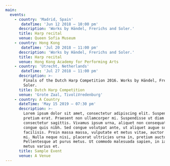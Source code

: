 ```yaml
---
main:
  events:
    - country: 'Madrid, Spain'
       dateTime: 'Jun 12 2018 – 10:00 pm'
      description: 'Works by Händel, Frerichs and Soler.'
      title: Harp recital
      venue: Queen Sofia Museum
    - country: Hong Kong
       dateTime: 'Jul 20 2018 – 11:00 pm'
      description: 'Works by Händel, Frerichs and Soler.'
      title: Harp recital
      venue: Hong Kong Academy for Performing Arts
    - country: 'Utrecht, Netherlands'
       dateTime: 'Jul 27 2018 – 11:00 pm'
      description: >-
        Finals of the Dutch Harp Competition 2016. Works by Händel, Frerichs and
        Soler.
      title: Dutch Harp Competition
      venue: 'Grote Zaal, TivoliVredenburg'
    - country: A Country
      dateTime: 'May 15 2019 – 07:30 pm'
      description: >-
        Lorem ipsum dolor sit amet, consectetur adipiscing elit. Suspendisse nec
        pretium erat. Praesent non ullamcorper mi. Suspendisse ut diam et ante
        consectetur sagittis. Vivamus ipsum urna, aliquet non consequat ac,
        congue quis nibh. Sed congue volutpat ante, ut aliquet augue sodales
        facilisis. Proin massa massa, vulputate et metus vitae, auctor maximus
        mi. Nulla neque nisi, placerat ultricies urna in, pretium auctor turpis.
        Pellentesque at purus metus. Ut commodo malesuada sapien, in iaculis
        metus varius et.
      title: Sample Event
      venue: A Venue
---
```

